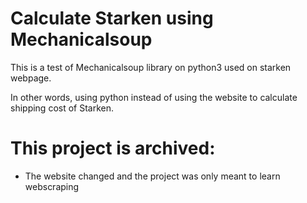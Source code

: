 # Calculate Starken using Mechanicalsoup
This is a test of Mechanicalsoup library on python3 used on starken webpage.

In other words, using python instead of using the website to calculate shipping cost of Starken.

# This project is archived:
- The website changed and the project was only meant to learn webscraping 
